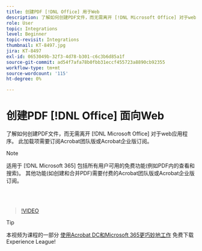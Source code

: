 ```yaml
---
title: 创建PDF [!DNL Office] 用于Web
description: 了解如何创建PDF文件，而无需离开 [!DNL Microsoft Office] 对于web应用程序
role: User
topic: Integrations
level: Beginner
topic-revisit: Integrations
thumbnail: KT-8497.jpg
jira: KT-8497
exl-id: 0653049b-32f3-4d78-b301-c6c3b6d85a1f
source-git-commit: ad54f7afa78b0fbb31eccf455723a8890cb92355
workflow-type: tm+mt
source-wordcount: '115'
ht-degree: 0%

---
```


# 创建PDF [!DNL Office] 面向Web

了解如何创建PDF文件，而无需离开 [!DNL Microsoft Office] 对于web应用程序。 此加载项需要订阅Acrobat团队版或Acrobat企业版订阅。

>[!NOTE]
>
>适用于 [!DNL Microsoft 365] 包括所有用户可用的免费功能(例如PDF内的查看和搜索)。 其他功能(如创建和合并PDF)需要付费的Acrobat团队版或Acrobat企业版订阅。

<br> 

>[!VIDEO](https://video.tv.adobe.com/v/337482?quality=12&learn=on&hidetitle=true)

>[!TIP]
>
>本视频为课程的一部分 [使用Acrobat DC和Microsoft 365更巧妙地工作](https://experienceleague.adobe.com/?recommended=Acrobat-U-1-2021.microsoft365) 免费下载Experience League!
